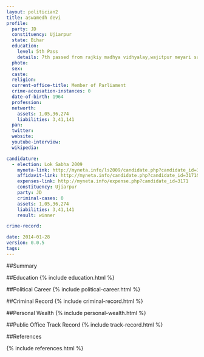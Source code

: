 ```yaml
---
layout: politician2
title: aswamedh devi
profile: 
  party: JD
  constituency: Ujiarpur
  state: Bihar
  education: 
    level: 5th Pass
    details: 7th passed from rajkiy madhya vidhyalay,wajitpur meyari sarairanjan,samstipur in the year 1979
  photo: 
  sex: 
  caste: 
  religion: 
  current-office-title: Member of Parliament
  crime-accusation-instances: 0
  date-of-birth: 1964
  profession: 
  networth: 
    assets: 1,05,36,274
    liabilities: 3,41,141
  pan: 
  twitter: 
  website: 
  youtube-interview: 
  wikipedia: 

candidature: 
  - election: Lok Sabha 2009
    myneta-link: http://myneta.info/ls2009/candidate.php?candidate_id=3171
    affidavit-link: http://myneta.info/candidate.php?candidate_id=3171&scan=original
    expenses-link: http://myneta.info/expense.php?candidate_id=3171
    constituency: Ujiarpur 
    party: JD
    criminal-cases: 0
    assets: 1,05,36,274
    liabilities: 3,41,141
    result: winner 

crime-record: 

date: 2014-01-28
version: 0.0.5
tags: 
---
```

##Summary


##Education
{% include education.html %}


##Political Career
{% include political-career.html %}


##Criminal Record
{% include criminal-record.html %}


##Personal Wealth
{% include personal-wealth.html %}


##Public Office Track Record
{% include track-record.html %}


##References


{% include references.html %}